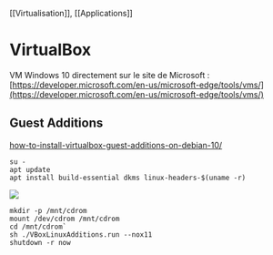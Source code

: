 [[Virtualisation]], [[Applications]]
# VirtualBox
VM Windows 10 directement sur le site de Microsoft : 
[https://developer.microsoft.com/en-us/microsoft-edge/tools/vms/](https://developer.microsoft.com/en-us/microsoft-edge/tools/vms/)

## Guest Additions
[how-to-install-virtualbox-guest-additions-on-debian-10/](https://linuxize.com/post/how-to-install-virtualbox-guest-additions-on-debian-10/)

```shell
su -
apt update
apt install build-essential dkms linux-headers-$(uname -r)
```
![](https://linuxize.com/post/how-to-install-virtualbox-guest-additions-on-debian-10/insert-guest-additions-cd-image_hu6613c524b7b09bc1b2462026613a9c75_59766_768x0_resize_q75_lanczos.jpg)

``` shell
mkdir -p /mnt/cdrom
mount /dev/cdrom /mnt/cdrom
cd /mnt/cdrom`
sh ./VBoxLinuxAdditions.run --nox11
shutdown -r now
```